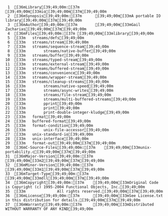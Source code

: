     1	[36mLibrary[39;49;00m:[37m       [39;49;00m[33mio[39;49;00m[37m[39;49;00m
     2	[36mSynopsis[39;49;00m:[37m      [39;49;00m[33mA portable IO library[39;49;00m[37m[39;49;00m
     3	[36mAuthor[39;49;00m:[37m        [39;49;00m[33mGail Zacharias[39;49;00m[37m[39;49;00m
     4	[36mFiles[39;49;00m:[37m	[39;49;00m[33mlibrary[39;49;00m
     5	[33m	streams/defs[39;49;00m
     6	[33m	streams/stream[39;49;00m
     7	[33m	streams/sequence-stream[39;49;00m
     8	[33m        streams/native-buffer[39;49;00m
     9	[33m	streams/buffer[39;49;00m
    10	[33m	streams/typed-stream[39;49;00m
    11	[33m	streams/external-stream[39;49;00m
    12	[33m	streams/buffered-stream[39;49;00m
    13	[33m	streams/convenience[39;49;00m
    14	[33m	streams/wrapper-stream[39;49;00m
    15	[33m	streams/cleanup-streams[39;49;00m
    16	[33m        streams/native-speed[39;49;00m
    17	[33m        streams/async-writes[39;49;00m
    18	[33m        streams/file-stream[39;49;00m
    19	[33m        streams/multi-buffered-streams[39;49;00m
    20	[33m        pprint[39;49;00m
    21	[33m        print[39;49;00m
    22	[33m        print-double-integer-kludge[39;49;00m
    23	[33m	format[39;49;00m
    24	[33m	buffered-format[39;49;00m
    25	[33m	format-condition[39;49;00m
    26	[33m        unix-file-accessor[39;49;00m
    27	[33m	unix-standard-io[39;49;00m
    28	[33m	unix-interface[39;49;00m
    29	[33m	format-out[39;49;00m[37m[39;49;00m
    30	[36mC-Source-Files[39;49;00m:[37m	[39;49;00m[33munix-portability.c[39;49;00m[37m[39;49;00m
    31	[36mMajor-Version[39;49;00m:[37m [39;49;00m[33m2[39;49;00m[37m[39;49;00m
    32	[36mMinor-Version[39;49;00m:[37m [39;49;00m[33m1[39;49;00m[37m[39;49;00m
    33	[36mTarget-Type[39;49;00m:[37m   [39;49;00m[33mdll[39;49;00m[37m[39;49;00m
    34	[36mCopyright[39;49;00m:[37m    [39;49;00m[33mOriginal Code is Copyright (c) 1995-2004 Functional Objects, Inc.[39;49;00m
    35	[33m              All rights reserved.[39;49;00m[37m[39;49;00m
    36	[36mLicense[39;49;00m:[37m      [39;49;00m[33mSee License.txt in this distribution for details.[39;49;00m[37m[39;49;00m
    37	[36mWarranty[39;49;00m:[37m     [39;49;00m[33mDistributed WITHOUT WARRANTY OF ANY KIND[39;49;00m
